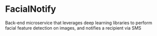 # FacialNotify
Back-end microservice that leverages deep learning libraries to perform facial feature detection on images, and notifies a recipient via SMS
